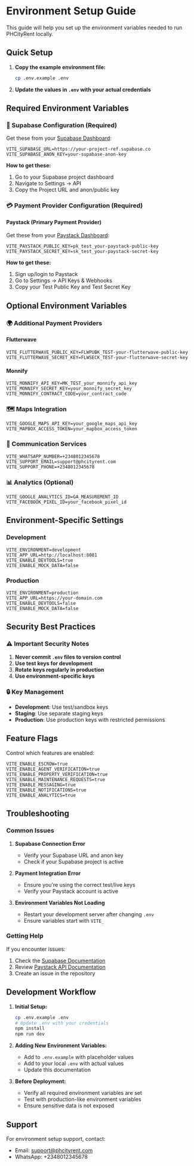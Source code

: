 # Environment Setup Guide

This guide will help you set up the environment variables needed to run PHCityRent locally.

## Quick Setup

1. **Copy the example environment file:**
   ```bash
   cp .env.example .env
   ```

2. **Update the values in `.env` with your actual credentials**

## Required Environment Variables

### 🔧 Supabase Configuration (Required)

Get these from your [Supabase Dashboard](https://supabase.com/dashboard):

```env
VITE_SUPABASE_URL=https://your-project-ref.supabase.co
VITE_SUPABASE_ANON_KEY=your-supabase-anon-key
```

**How to get these:**
1. Go to your Supabase project dashboard
2. Navigate to Settings → API
3. Copy the Project URL and anon/public key

### 💳 Payment Provider Configuration (Required)

#### Paystack (Primary Payment Provider)
Get these from your [Paystack Dashboard](https://dashboard.paystack.com):

```env
VITE_PAYSTACK_PUBLIC_KEY=pk_test_your-paystack-public-key
VITE_PAYSTACK_SECRET_KEY=sk_test_your-paystack-secret-key
```

**How to get these:**
1. Sign up/login to Paystack
2. Go to Settings → API Keys & Webhooks
3. Copy your Test Public Key and Test Secret Key

## Optional Environment Variables

### 🌍 Additional Payment Providers

#### Flutterwave
```env
VITE_FLUTTERWAVE_PUBLIC_KEY=FLWPUBK_TEST-your-flutterwave-public-key
VITE_FLUTTERWAVE_SECRET_KEY=FLWSECK_TEST-your-flutterwave-secret-key
```

#### Monnify
```env
VITE_MONNIFY_API_KEY=MK_TEST_your_monnify_api_key
VITE_MONNIFY_SECRET_KEY=your_monnify_secret_key
VITE_MONNIFY_CONTRACT_CODE=your_contract_code
```

### 🗺️ Maps Integration
```env
VITE_GOOGLE_MAPS_API_KEY=your_google_maps_api_key
VITE_MAPBOX_ACCESS_TOKEN=your_mapbox_access_token
```

### 📧 Communication Services
```env
VITE_WHATSAPP_NUMBER=+2348012345678
VITE_SUPPORT_EMAIL=support@phcityrent.com
VITE_SUPPORT_PHONE=+2348012345678
```

### 📊 Analytics (Optional)
```env
VITE_GOOGLE_ANALYTICS_ID=GA_MEASUREMENT_ID
VITE_FACEBOOK_PIXEL_ID=your_facebook_pixel_id
```

## Environment-Specific Settings

### Development
```env
VITE_ENVIRONMENT=development
VITE_APP_URL=http://localhost:8081
VITE_ENABLE_DEVTOOLS=true
VITE_ENABLE_MOCK_DATA=false
```

### Production
```env
VITE_ENVIRONMENT=production
VITE_APP_URL=https://your-domain.com
VITE_ENABLE_DEVTOOLS=false
VITE_ENABLE_MOCK_DATA=false
```

## Security Best Practices

### ⚠️ Important Security Notes

1. **Never commit `.env` files to version control**
2. **Use test keys for development**
3. **Rotate keys regularly in production**
4. **Use environment-specific keys**

### 🔒 Key Management

- **Development**: Use test/sandbox keys
- **Staging**: Use separate staging keys
- **Production**: Use production keys with restricted permissions

## Feature Flags

Control which features are enabled:

```env
VITE_ENABLE_ESCROW=true
VITE_ENABLE_AGENT_VERIFICATION=true
VITE_ENABLE_PROPERTY_VERIFICATION=true
VITE_ENABLE_MAINTENANCE_REQUESTS=true
VITE_ENABLE_MESSAGING=true
VITE_ENABLE_NOTIFICATIONS=true
VITE_ENABLE_ANALYTICS=true
```

## Troubleshooting

### Common Issues

1. **Supabase Connection Error**
   - Verify your Supabase URL and anon key
   - Check if your Supabase project is active

2. **Payment Integration Error**
   - Ensure you're using the correct test/live keys
   - Verify your Paystack account is active

3. **Environment Variables Not Loading**
   - Restart your development server after changing `.env`
   - Ensure variables start with `VITE_`

### Getting Help

If you encounter issues:

1. Check the [Supabase Documentation](https://supabase.com/docs)
2. Review [Paystack API Documentation](https://paystack.com/docs)
3. Create an issue in the repository

## Development Workflow

1. **Initial Setup:**
   ```bash
   cp .env.example .env
   # Update .env with your credentials
   npm install
   npm run dev
   ```

2. **Adding New Environment Variables:**
   - Add to `.env.example` with placeholder values
   - Add to your local `.env` with actual values
   - Update this documentation

3. **Before Deployment:**
   - Verify all required environment variables are set
   - Test with production-like environment variables
   - Ensure sensitive data is not exposed

## Support

For environment setup support, contact:
- Email: support@phcityrent.com
- WhatsApp: +2348012345678
